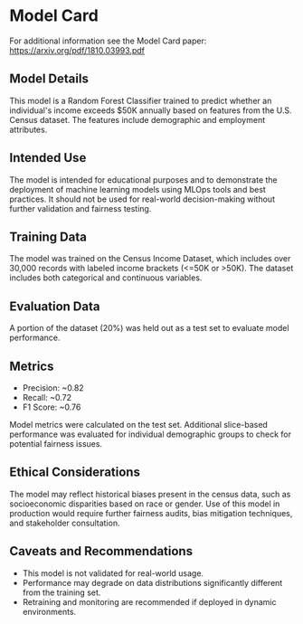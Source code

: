 # Model Card

For additional information see the Model Card paper: https://arxiv.org/pdf/1810.03993.pdf

## Model Details
This model is a Random Forest Classifier trained to predict whether an individual's income exceeds $50K annually based on features from the U.S. Census dataset. The features include demographic and employment attributes.

## Intended Use
The model is intended for educational purposes and to demonstrate the deployment of machine learning models using MLOps tools and best practices. It should not be used for real-world decision-making without further validation and fairness testing.

## Training Data
The model was trained on the Census Income Dataset, which includes over 30,000 records with labeled income brackets (<=50K or >50K). The dataset includes both categorical and continuous variables.

## Evaluation Data
A portion of the dataset (20%) was held out as a test set to evaluate model performance.

## Metrics
- Precision: ~0.82
- Recall: ~0.72
- F1 Score: ~0.76

Model metrics were calculated on the test set. Additional slice-based performance was evaluated for individual demographic groups to check for potential fairness issues.

## Ethical Considerations
The model may reflect historical biases present in the census data, such as socioeconomic disparities based on race or gender. Use of this model in production would require further fairness audits, bias mitigation techniques, and stakeholder consultation.

## Caveats and Recommendations
- This model is not validated for real-world usage.
- Performance may degrade on data distributions significantly different from the training set.
- Retraining and monitoring are recommended if deployed in dynamic environments.
